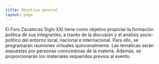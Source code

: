 ```yaml
---
title: Objetivo general
layout: page
---
```


El Foro Zacatecas Siglo XXI tiene como objetivo propiciar la formación política de sus integrantes, a través de la discusión y el análisis socio-político del entorno local, nacional e internacional. 
Para ello, se programarán reuniones virtuales quincenalmente. Las temáticas serán expuestas por personas conocedoras de la materia. Además, se proporcionarán los materiales requeridos previos al evento.


